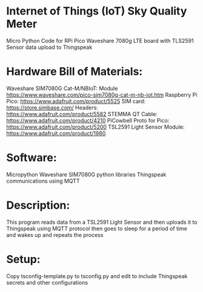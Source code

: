 # Internet of Things (IoT) Sky Quality Meter
Micro Python Code for RPi Pico Waveshare 7080g LTE board
with TLS2591 Sensor data upload to Thingspeak

# Hardware Bill of Materials:
Waveshare SIM7080G Cat-M/NBIoT: Module https://www.waveshare.com/pico-sim7080g-cat-m-nb-iot.htm
Raspberry Pi Pico: https://www.adafruit.com/product/5525
SIM card: https://store.simbase.com/
Headers: https://www.adafruit.com/product/5582
STEMMA QT Cable: https://www.adafruit.com/product/4210
PiCowbell Proto for Pico: https://www.adafruit.com/product/5200
TSL2591 Light Sensor Module: https://www.adafruit.com/product/1980

# Software:
Micropython
Waveshare SIM7080G python libraries
Thingspeak communications using MQTT

# Description:
This program reads data from a TSL2591 Light Sensor and
then uploads it to Thingspeak using MQTT protocol
then goes to sleep for a period of time and wakes up and repeats the process

# Setup:
Copy tsconfig-template.py to tsconfig.py and edit to include Thingspeak secrets and other configurations

